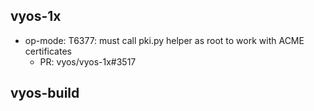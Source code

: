 ## vyos-1x
- op-mode: T6377: must call pki.py helper as root to work with ACME certificates
   - PR: vyos/vyos-1x#3517


## vyos-build

